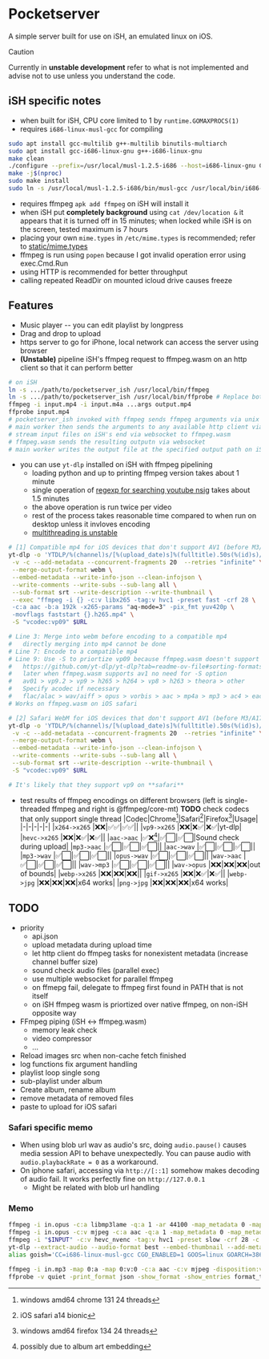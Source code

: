 
# Pocketserver

A simple server built for use on iSH, an emulated linux on iOS.

> [!CAUTION]
> Currently in **unstable development** refer to what is not implemented and advise not to use unless you understand the code.

## iSH specific notes

- when built for iSH, CPU core limited to 1 by `runtime.GOMAXPROCS(1)`
- requires `i686-linux-musl-gcc` for compiling
```sh
sudo apt install gcc-multilib g++-multilib binutils-multiarch
sudo apt install gcc-i686-linux-gnu g++-i686-linux-gnu
make clean
./configure --prefix=/usr/local/musl-1.2.5-i686 --host=i686-linux-gnu CC=i686-linux-gnu-gcc
make -j$(nproc)
sudo make install
sudo ln -s /usr/local/musl-1.2.5-i686/bin/musl-gcc /usr/local/bin/i686-linux-musl-gcc
```
- requires ffmpeg `apk add ffmpeg` on iSH will install it
- when iSH put **completely background** using `cat /dev/location &` it appears that it is turned off in 15 minutes; when locked while iSH is on the screen, tested maximum is 7 hours
- placing your own `mime.types` in `/etc/mime.types` is recommended; refer to [static/mime.types](./static/mime.types)
- ffmpeg is run using `popen` because I got invalid operation error using exec.Cmd.Run
- using HTTP is recommended for better throughput
- calling repeated ReadDir on mounted icloud drive causes freeze

## Features

- Music player -- you can edit playlist by longpress
- Drag and drop to upload
- https server to go for iPhone, local network can access the server using browser
- **(Unstable)** pipeline iSH's ffmpeg request to ffmpeg.wasm on an http client so that it can perform better
```sh
# on iSH
ln -s .../path/to/pocketserver_ish /usr/local/bin/ffmpeg
ln -s .../path/to/pocketserver_ish /usr/local/bin/ffprobe # Replace both ffmpeg and ffprobe 
ffmpeg -i input.mp4 -i input.m4a ...args output.mp4
ffprobe input.mp4
# pocketserver_ish invoked with ffmpeg sends ffmpeg arguments via unix socket to the main worker
# main worker then sends the arguments to any available http client via websocket
# stream input files on iSH's end via websocket to ffmpeg.wasm
# ffmpeg.wasm sends the resulting outputn via websocket
# main worker writes the output file at the specified output path on iSH's end
```
- you can use `yt-dlp` installed on iSH with ffmpeg pipelining
    - loading python and up to printing ffmpeg version takes about 1 minute
    - single operation of [regexp for searching youtube nsig](https://github.com/ytdl-org/youtube-dl/blob/63fb0fc4159397618b12fa115f957b9ba70f3f88/youtube_dl/extractor/youtube.py#L1775) takes about 1.5 minutes
    - the above operation is run twice per video
    - rest of the process takes reasonable time compared to when run on desktop unless it invloves encoding
    - [multithreading is unstable](https://github.com/ffmpegwasm/ffmpeg.wasm/issues/597) 
```sh
# [1] Compatible mp4 for iOS devices that don't support AV1 (before M3/A17)
yt-dlp -o 'YTDLP/%(channel)s/[%(upload_date)s]%(fulltitle).50s(%(id)s)/[%(upload_date)s]%(fulltitle)s(%(id)s)' \
 -v -c --add-metadata --concurrent-fragments 20  --retries "infinite" \
 --merge-output-format webm \
 --embed-metadata --write-info-json --clean-infojson \
 --write-comments --write-subs --sub-lang all \
 --sub-format srt --write-description --write-thumbnail \
 --exec "ffmpeg -i {} -c:v libx265 -tag:v hvc1 -preset fast -crf 28 \
 -c:a aac -b:a 192k -x265-params "aq-mode=3" -pix_fmt yuv420p \
 -movflags faststart {}.h265.mp4" \
 -S "vcodec:vp09" $URL

# Line 3: Merge into webm before encoding to a compatible mp4
#   directly merging into mp4 cannot be done
# Line 7: Encode to a compatible mp4
# Line 9: Use -S to priortize vp09 because ffmpeg.wasm doesn't support av1
#   https://github.com/yt-dlp/yt-dlp?tab=readme-ov-file#sorting-formats
#   later when ffmpeg.wasm supports av1 no need for -S option
#   av01 > vp9.2 > vp9 > h265 > h264 > vp8 > h263 > theora > other
#   Specify acodec if necessary
#   flac/alac > wav/aiff > opus > vorbis > aac > mp4a > mp3 > ac4 > eac3 > ac3 > dts > other
# Works on ffmpeg.wasm on iOS safari

# [2] Safari WebM for iOS devices that don't support AV1 (before M3/A17)
yt-dlp -o 'YTDLP/%(channel)s/[%(upload_date)s]%(fulltitle).50s(%(id)s)/[%(upload_date)s]%(fulltitle)s(%(id)s)' \
 -v -c --add-metadata --concurrent-fragments 20  --retries "infinite" \
 --merge-output-format webm \
 --embed-metadata --write-info-json --clean-infojson \
 --write-comments --write-subs --sub-lang all \
 --sub-format srt --write-description --write-thumbnail \
 -S "vcodec:vp09" $URL

# It's likely that they support vp9 on **safari**
```
- test results of ffmpeg encodings on different browsers (left is single-threaded ffmpeg and right is @ffmpeg/core-mt) **TODO** check codecs that only support single thread
    |Codec|Chrome[^1]|Safari[^2]|Firefox[^3]|Usage|
    |-|-|-|-|-|
    |`x264->x265`   |❌❌|✅✅|✅✅||
    |`vp9->x265`    |❌❌|❌✅|❌✅|yt-dlp|
    |`hevc->x265`   |❌❌|❌✅|❌✅||
    |`aac->aac`     |✅❌[^4]|✅⬜|✅⬜|Sound check during upload|
    |`mp3->aac`     |✅⬜|✅⬜|✅⬜||
    |`aac->wav`     |✅⬜|✅⬜|✅⬜||
    |`mp3->wav`     |✅⬜|✅⬜|✅⬜||
    |`opus->wav`    |✅⬜|✅⬜|✅⬜||
    |`wav->aac`     |✅⬜|✅⬜|✅⬜||
    |`wav->mp3`     |✅⬜|✅⬜|✅⬜||
    |`wav->opus`    |❌❌|❌❌|❌❌|out of bounds|
    |`webp->x265`   |❌❌|❌❌|❌❌||
    |`gif->x265`    |❌❌|❌✅|❌✅||
    |`webp->jpg`    |❌❌|❌❌|❌❌|x64 works|
    |`png->jpg`     |❌❌|❌❌|❌❌|x64 works|
    [^1]: windows amd64 chrome 131 24 threads
    [^2]: iOS safari a14 bionic
    [^3]: windows amd64 firefox 134 24 threads
    [^4]: possibly due to album art embedding



## TODO

- priority
    - api.json
    - upload metadata during upload time
    - let http client do ffmpeg tasks for nonexistent metadata (increase channel buffer size)
    - sound check audio files (parallel exec)
    - use multiple websocket for parallel ffmpeg
    - on ffmepg fail, delegate to ffmpeg first found in PATH that is not itself
    - on iSH ffmpeg wasm is priortized over native ffmpeg, on non-iSH opposite way
- FFmpeg piping (iSH <-> ffmpeg.wasm)
    - memory leak check
    - video compressor
    - ...
- Reload images src when non-cache fetch finished
- log functions fix argument handling
- playlist loop single song
- sub-playlist under album
- Create album, rename album
- remove metadata of removed files
- paste to upload for iOS safari


### Safari specific memo

- When using blob url wav as audio's src, doing `audio.pause()` causes media session API to behave unexpectedly. You can pause audio with `audio.playbackRate = 0` as a workaround.
- On iphone safari, accessing via `http://[::1]` somehow makes decoding of audio fail. It works perfectly fine on `http://127.0.0.1`
    - Might be related with blob url handling

### Memo

```sh
ffmpeg -i in.opus -c:a libmp3lame -q:a 1 -ar 44100 -map_metadata 0 -map_metadata 0:s:0 -id3v2_version 3 out.mp3
ffmpeg -i in.opus -c:v mjpeg -c:a aac -q:a 1 -map_metadata 0 -map_metadata 0:s:0 -id3v2_version 3 -f ipod out.m4a
ffmpeg -i "$INPUT" -c:v hevc_nvenc -tag:v hvc1 -preset slow -crf 28 -c:a aac -b:a 192k -x265-params "aq-mode=3" "${INPUT%.*}_2.mp4"
yt-dlp --extract-audio --audio-format best --embed-thumbnail --add-metadata --metadata-from-title "%(title)s" -o "%(title)s.%(ext)s" $1
alias goish='CC=i686-linux-musl-gcc CGO_ENABLED=1 GOOS=linux GOARCH=386 go'

ffmpeg -i in.mp3 -map 0:a -map 0:v:0 -c:a aac -c:v mjpeg -disposition:v attached_pic out.m4a
ffprobe -v quiet -print_format json -show_format -show_entries format_tags=album,artist,title,comment:format=duration
```

